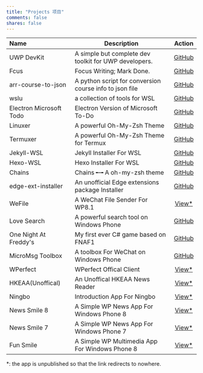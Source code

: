 ```yaml
---
title: "Projects 项目"
comments: false
shares: false
---
```


| Name        |     Description                                 |             Action      |
| :------------ | ---------------------------------------- | :--------------------------------------: |
| UWP DevKit        | A simple but complete dev toolkit for UWP developers. | [GitHub](https://github.com/WEdotStudio/UWP-DevKit) |
| Fcus          | Focus Writing; Mark Done.                | [GitHub](https://github.com/patrick330602/Fcus-UWP) |
| arr-course-to-json       | A python script for conversion course info to json file               | [GitHub](https://github.com/patrick330602/spiders/tree/master/ust_course_to_json) |
| wslu | a collection of tools for WSL          | [GitHub](https://github.com/patrick330602/wslu) |
| Electron Microsoft Todo | Electron Version of Microsoft To-Do | [GitHub](https://github.com/patrick330602/electron-microsoft-todo) |
| Linuxer       | A powerful Oh-My-Zsh Theme               | [GitHub](https://github.com/patrick330602/linuxer) |
| Termuxer       | A powerful Oh-My-Zsh Theme for Termux   | [GitHub](https://github.com/patrick330602/termuxer) |
| Jekyll-WSL    | Jekyll Installer For WSL                 | [GitHub](https://github.com/patrick330602/Jekyll-Installer-For-WSL) |
| Hexo-WSL      | Hexo Installer For WSL                   | [GitHub](https://github.com/patrick330602/Hexo-Installer-For-WSL) |
| Chains                | Chains ╾╼ A oh-my-zsh theme              | [GitHub](https://github.com/patrick330602/chains) |
| edge-ext-installer    | An unofficial Edge extensions package Installer | [GitHub](https://github.com/patrick330602/Edge-Extensions-Pack) |
| WeFile                | A WeChat File Sender For WP8.1           |                 [View*](https://www.microsoft.com/store/apps/9nblgggz56z4)                 |
| Love Search           | A powerful search tool on Windows Phone  | [GitHub](https://github.com/patrick330602/Love_Search) |
| One Night At Freddy's | My first ever C# game based on FNAF1     |                [GitHub](https://github.com/patrick330602/One-Night-At-Freddy-s)  |
| MicroMsg Toolbox      | A toolbox For WeChat on Windows Phone    |                [GitHub](https://github.com/patrick330602/MicroMsg_ToolBox)   |
| WPerfect              | WPerfect Offical Client                  |                [View*](https://www.microsoft.com/store/apps/9wzdncrdrbc7)                 |
| HKEAA(Unoffical)      | An Unoffical HKEAA News Reader           |                [View*](https://www.microsoft.com/store/apps/9wzdncrdrbcc)                 |
| Ningbo                | Introduction App For Ningbo              |                [View*](https://www.microsoft.com/store/apps/9NBLGGGZKTTB)                 |
| News Smile 8          | A Simple WP News App For Windows Phone 8 |                [View*](https://www.microsoft.com/store/apps/9nblgggxx9q4)                 |
| News Smile 7          | A Simple WP News App For Windows Phone 7 |                [View*](https://www.microsoft.com/store/apps/9nblggh0fx46)                 |
| Fun Smile             | A Simple WP Multimedia App For Windows Phone 8 |                [View*](https://www.microsoft.com/store/apps/9nblggh0fx5n)                 |

*: the app is unpublished so that the link redirects to nowhere.